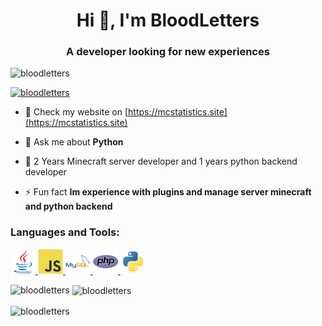 <h1 align="center">Hi 👋, I'm BloodLetters</h1>
<h3 align="center">A developer looking for new experiences</h3>

<p align="left"> <img src="https://komarev.com/ghpvc/?username=bloodletters&label=Profile%20views&color=0e75b6&style=flat" alt="bloodletters" /> </p>

<p align="left"> <a href="https://github.com/ryo-ma/github-profile-trophy"><img src="https://github-profile-trophy.vercel.app/?username=bloodletters" alt="bloodletters" /></a> </p>

- 📝 Check my website on [https://mcstatistics.site](https://mcstatistics.site)

- 💬 Ask me about **Python**

- 📄 2 Years Minecraft server developer and 1 years python backend developer

- ⚡ Fun fact **Im experience with plugins and manage server minecraft and python backend**

<h3 align="left">Languages and Tools:</h3>
<p align="left"> <a href="https://www.java.com" target="_blank" rel="noreferrer"> <img src="https://raw.githubusercontent.com/devicons/devicon/master/icons/java/java-original.svg" alt="java" width="40" height="40"/> </a> <a href="https://developer.mozilla.org/en-US/docs/Web/JavaScript" target="_blank" rel="noreferrer"> <img src="https://raw.githubusercontent.com/devicons/devicon/master/icons/javascript/javascript-original.svg" alt="javascript" width="40" height="40"/> </a> <a href="https://www.mysql.com/" target="_blank" rel="noreferrer"> <img src="https://raw.githubusercontent.com/devicons/devicon/master/icons/mysql/mysql-original-wordmark.svg" alt="mysql" width="40" height="40"/> </a> <a href="https://www.php.net" target="_blank" rel="noreferrer"> <img src="https://raw.githubusercontent.com/devicons/devicon/master/icons/php/php-original.svg" alt="php" width="40" height="40"/> </a> <a href="https://www.python.org" target="_blank" rel="noreferrer"> <img src="https://raw.githubusercontent.com/devicons/devicon/master/icons/python/python-original.svg" alt="python" width="40" height="40"/> </a> </p>

<p><img align="left" src="https://github-readme-stats.vercel.app/api/top-langs?username=bloodletters&show_icons=true&locale=en&layout=compact" alt="bloodletters" /></p>

<p>&nbsp;<img align="center" src="https://github-readme-stats.vercel.app/api?username=bloodletters&show_icons=true&locale=en" alt="bloodletters" /></p>

<p><img align="center" src="https://github-readme-streak-stats.herokuapp.com/?user=bloodletters&" alt="bloodletters" /></p>
